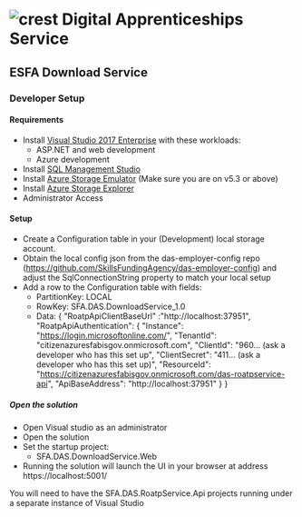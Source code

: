 # ![crest](https://assets.publishing.service.gov.uk/government/assets/crests/org_crest_27px-916806dcf065e7273830577de490d5c7c42f36ddec83e907efe62086785f24fb.png) Digital Apprenticeships Service

##  ESFA Download Service

### Developer Setup

#### Requirements

- Install [Visual Studio 2017 Enterprise](https://www.visualstudio.com/downloads/) with these workloads:
    - ASP.NET and web development
    - Azure development
- Install [SQL Management Studio](https://docs.microsoft.com/en-us/sql/ssms/download-sql-server-management-studio-ssms)
- Install [Azure Storage Emulator](https://go.microsoft.com/fwlink/?linkid=717179&clcid=0x409) (Make sure you are on v5.3 or above)
- Install [Azure Storage Explorer](http://storageexplorer.com/)
- Administrator Access

#### Setup

- Create a Configuration table in your (Development) local storage account.
- Obtain the local config json from the das-employer-config repo (<https://github.com/SkillsFundingAgency/das-employer-config>) and adjust the SqlConnectionString property to match your local setup
- Add a row to the Configuration table with fields: 
  - PartitionKey: LOCAL
  - RowKey: SFA.DAS.DownloadService_1.0
  - Data: {
"RoatpApiClientBaseUrl" :"http://localhost:37951",
 "RoatpApiAuthentication": {
      "Instance": "https://login.microsoftonline.com/",
      "TenantId": "citizenazuresfabisgov.onmicrosoft.com",
      "ClientId": "960... (ask a developer who has this set up",
      "ClientSecret": "411... (ask a developer who has this set up)",
      "ResourceId": "https://citizenazuresfabisgov.onmicrosoft.com/das-roatpservice-api",
      "ApiBaseAddress": "http://localhost:37951"
	  }
}

##### Open the solution

- Open Visual studio as an administrator
- Open the solution
- Set the startup project:
	- SFA.DAS.DownloadService.Web
- Running the solution will launch the UI in your browser at address https://localhost:5001/

You will need to have the SFA.DAS.RoatpService.Api projects running under a separate instance of Visual Studio
